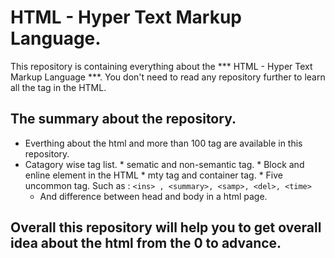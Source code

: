 ﻿# HTML - Hyper Text Markup Language.
This repository is containing everything about the *** HTML - Hyper Text Markup Language ***. You don't need to read any repository further to  learn all the tag in the HTML.
## The summary about the repository.
* Everthing about the html and more than 100 tag are available in this repository.
*  Catagory wise tag list.
        * sematic and non-semantic tag.
        * Block and enline element in the HTML
        *  mty tag and container tag.
        *  Five uncommon tag. Such as :
              ```
                   <ins> , <summary>, <samp>, <del>, <time>
                   ```
      *  And difference between head and body in a html page.


## Overall this repository will help you to get overall idea about the html from the 0 to advance.



